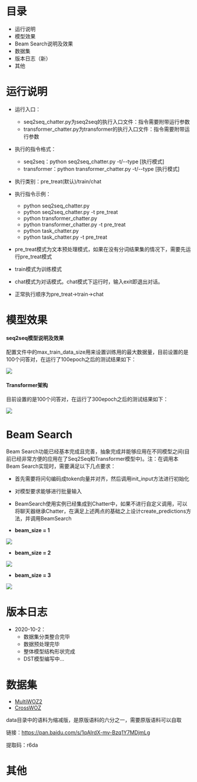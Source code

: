 # 目录
+ 运行说明
+ 模型效果
+ Beam Search说明及效果
+ 数据集
+ 版本日志（新）
+ 其他


# 运行说明
+ 运行入口：
   + seq2seq_chatter.py为seq2seq的执行入口文件：指令需要附带运行参数
   + transformer_chatter.py为transformer的执行入口文件：指令需要附带运行参数
+ 执行的指令格式：
   + seq2seq：python seq2seq_chatter.py -t/--type [执行模式]
   + transformer：python transformer_chatter.py -t/--type [执行模式]
+ 执行类别：pre_treat(默认)/train/chat
+ 执行指令示例：
   + python seq2seq_chatter.py
   + python seq2seq_chatter.py -t pre_treat
   + python transformer_chatter.py
   + python transformer_chatter.py -t pre_treat
   + python task_chatter.py
   + python task_chatter.py -t pre_treat
+ pre_treat模式为文本预处理模式，如果在没有分词结果集的情况下，需要先运行pre_treat模式
+ train模式为训练模式
+ chat模式为对话模式。chat模式下运行时，输入exit即退出对话。

+ 正常执行顺序为pre_treat->train->chat

# 模型效果
#### seq2seq模型说明及效果
配置文件中的max_train_data_size用来设置训练用的最大数据量，目前设置的是100个问答对，在运行了100epoch之后的测试结果如下：

![](https://img-blog.csdnimg.cn/20200911224136498.png?x-oss-process=image/watermark,type_ZmFuZ3poZW5naGVpdGk,shadow_10,text_aHR0cHM6Ly9ibG9nLmNzZG4ubmV0L0RCQ18xMjE=,size_16,color_FFFFFF,t_70#pic_center)

#### Transformer架构
目前设置的是100个问答对，在运行了300epoch之后的测试结果如下：

![](https://img-blog.csdnimg.cn/20200916135748737.png?x-oss-process=image/watermark,type_ZmFuZ3poZW5naGVpdGk,shadow_10,text_aHR0cHM6Ly9ibG9nLmNzZG4ubmV0L0RCQ18xMjE=,size_16,color_FFFFFF,t_70#pic_center)

# Beam Search
Beam Search功能已经基本完成且完善，抽象完成并能够应用在不同模型之间(目前已经非常方便的应用在了Seq2Seq和Transformer模型中)。注：在调用本Beam Search实现时，需要满足以下几点要求：
+ 首先需要将问句编码成token向量并对齐，然后调用init_input方法进行初始化
+ 对模型要求能够进行批量输入
+ BeamSearch使用实例已经集成到Chatter中，如果不进行自定义调用，可以将聊天器继承Chatter，在满足上述两点的基础之上设计create_predictions方法，并调用BeamSearch

+ **beam_size = 1**

![](https://img-blog.csdnimg.cn/2020092221154427.png?x-oss-process=image/watermark,type_ZmFuZ3poZW5naGVpdGk,shadow_10,text_aHR0cHM6Ly9ibG9nLmNzZG4ubmV0L0RCQ18xMjE=,size_16,color_FFFFFF,t_70#pic_center)

+ **beam_size = 2**

![](https://img-blog.csdnimg.cn/20200922211209570.png?x-oss-process=image/watermark,type_ZmFuZ3poZW5naGVpdGk,shadow_10,text_aHR0cHM6Ly9ibG9nLmNzZG4ubmV0L0RCQ18xMjE=,size_16,color_FFFFFF,t_70#pic_center)

+ **beam_size = 3**

![](https://img-blog.csdnimg.cn/20200922211722639.png?x-oss-process=image/watermark,type_ZmFuZ3poZW5naGVpdGk,shadow_10,text_aHR0cHM6Ly9ibG9nLmNzZG4ubmV0L0RCQ18xMjE=,size_16,color_FFFFFF,t_70#pic_center)

# 版本日志
+ 2020-10-2：
   + 数据集分类整合完毕
   + 数据预处理完毕
   + 整体模型结构形状完成
   + DST模型编写中...

# 数据集
+ [MultiWOZ2](https://www.repository.cam.ac.uk/bitstream/handle/1810/280608/MULTIWOZ2.zip?sequence=3&isAllowed=y)
+ [CrossWOZ](https://github.com/thu-coai/CrossWOZ)

data目录中的语料为缩减版，是原版语料的六分之一，需要原版语料可以自取

链接：https://pan.baidu.com/s/1qAIrdX-mv-Bzq1Y7MDjmLg 

提取码：r6da

# 其他
